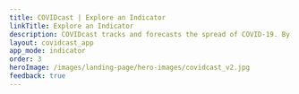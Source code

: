 ```yaml
---
title: COVIDcast | Explore an Indicator
linkTitle: Explore an Indicator
description: COVIDcast tracks and forecasts the spread of COVID-19. By Carnegie Mellon's Delphi Research Group.
layout: covidcast_app
app_mode: indicator
order: 3
heroImage: /images/landing-page/hero-images/covidcast_v2.jpg
feedback: true
---
```

